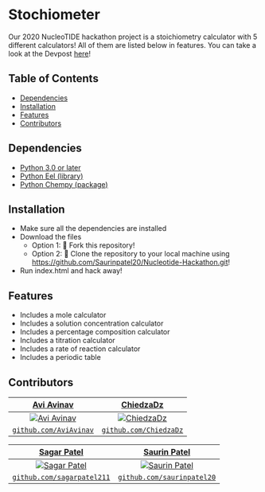 # Stochiometer
Our 2020 NucleoTIDE hackathon project is a stoichiometry calculator with 5 different calculators! All of them are listed below in features. You can take a look at the Devpost [here](https://devpost.com/software/stochiometer)!

## Table of Contents
* [Dependencies](#dependencies)
* [Installation](#installation)
* [Features](#features)
* [Contributors](#contributors)

## Dependencies
* [Python 3.0 or later](https://www.python.org/downloads/) 
* [Python Eel (library)](https://pypi.org/project/Eel/)
* [Python Chempy (package)](https://pypi.org/project/chempy/)


## Installation
* Make sure all the dependencies are installed
* Download the files
  * Option 1: 🍴 Fork this repository!
  * Option 2: 🧪 Clone the repository to your local machine using https://github.com/Saurinpatel20/Nucleotide-Hackathon.git!
* Run index.html and hack away!


## Features
* Includes a mole calculator
* Includes a solution concentration calculator
* Includes a percentage composition calculator
* Includes a titration calculator
* Includes a rate of reaction calculator
* Includes a periodic table 

## Contributors
| <a href="https://github.com/AviAvinav" target="_blank">**Avi Avinav**</a> | <a href="https://github.com/ChiedzaDz" target="_blank">**ChiedzaDz**</a> |
| :---: |:---:|
| [![Avi Avinav](https://avatars0.githubusercontent.com/u/54372449?s=200)](https://github.com/AviAvinav)    | [![ChiedzaDz](https://avatars0.githubusercontent.com/u/28731097?s=200&u=4372ac0499f5e1e4513c100a6a4a030a69fffa42&v=4)](https://github.com/ChiedzaDz) |
| <a href="https://github.com/AviAvinav" target="_blank">`github.com/AviAvinav`</a> | <a href="http://github.com/ChiedzaDz" target="_blank">`github.com/ChiedzaDz`</a> |


| <a href="https://github.com/sagarpatel211" target="_blank">**Sagar Patel**</a> | <a href="http://github.com/saurinpatel20" target="_blank">**Saurin Patel**</a> |
| :---: |:---:|
| [![Sagar Patel](https://avatars1.githubusercontent.com/u/34544263?s=190)](https://github.com/sagarpatel211)    | [![Saurin Patel](https://avatars3.githubusercontent.com/u/62221622?s=190)](http://github.com/saurinpatel20) |
| <a href="https://github.com/sagarpatel211" target="_blank">`github.com/sagarpatel211`</a> | <a href="http://github.com/saurinpatel20" target="_blank">`github.com/saurinpatel20`</a> |

